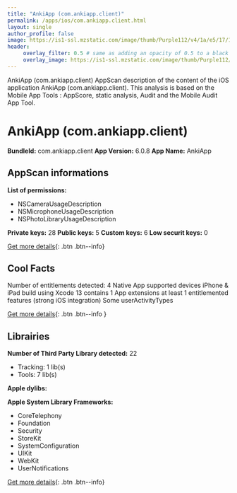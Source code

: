 ```yaml
---
title: "AnkiApp (com.ankiapp.client)"
permalink: /apps/ios/com.ankiapp.client.html
layout: single
author_profile: false
image: https://is1-ssl.mzstatic.com/image/thumb/Purple112/v4/1a/e5/17/1ae517c9-03bb-68e7-d5a6-4b91aaae72bd/AppIcon-1x_U007emarketing-0-10-0-85-220.png/512x512bb.jpg
header: 
     overlay_filter: 0.5 # same as adding an opacity of 0.5 to a black background
     overlay_image: https://is1-ssl.mzstatic.com/image/thumb/Purple112/v4/1a/e5/17/1ae517c9-03bb-68e7-d5a6-4b91aaae72bd/AppIcon-1x_U007emarketing-0-10-0-85-220.png/512x512bb.jpg
---
```

AnkiApp (com.ankiapp.client) AppScan description of the content of the iOS application AnkiApp (com.ankiapp.client). This analysis is based on the Mobile App Tools : AppScore, static analysis, Audit and the Mobile Audit App Tool.

# AnkiApp (com.ankiapp.client)

**BundleId:** com.ankiapp.client
**App Version:** 6.0.8
**App Name:** AnkiApp


## AppScan informations 

**List of permissions:** 
- NSCameraUsageDescription
- NSMicrophoneUsageDescription
- NSPhotoLibraryUsageDescription
  
  
**Private keys:** 28
**Public keys:** 5
**Custom keys:** 6
**Low securit keys:** 0
  
[Get more details](/pricing.html){: .btn .btn--info}

## Cool Facts

Number of entitlements detected: 4
Native App
supported devices iPhone & iPad
build using Xcode 13
contains 1 App extensions
at least 1 entitlemented features (strong iOS integration)
Some userActivityTypes
  
[Get more details](/pricing.html){: .btn .btn--info }

## Librairies 
**Number of Third Party Library detected:** 22
- Tracking: 1 lib(s)
- Tools: 7 lib(s)


**Apple dylibs:**


**Apple System Library Frameworks:**
- CoreTelephony
- Foundation
- Security
- StoreKit
- SystemConfiguration
- UIKit
- WebKit
- UserNotifications


  
[Get more details](/pricing.html){: .btn .btn--info}

